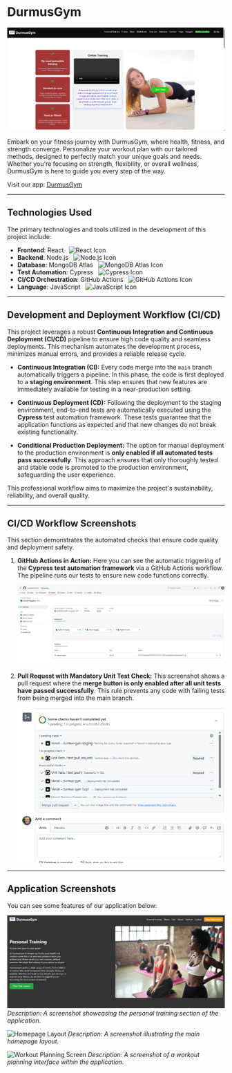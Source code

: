 # DurmusGym

![DurmusGym Logo](client/public/b.png)

Embark on your fitness journey with DurmusGym, where health, fitness, and strength converge. Personalize your workout plan with our tailored methods, designed to perfectly match your unique goals and needs. Whether you're focusing on strength, flexibility, or overall wellness, DurmusGym is here to guide you every step of the way.

Visit our app: [DurmusGym](https://durmus-gym-fug4.vercel.app/)

---

## Technologies Used

The primary technologies and tools utilized in the development of this project include:

- **Frontend**: React
    <img src="https://upload.wikimedia.org/wikipedia/commons/a/a7/React-icon.svg" width="30" height="30" alt="React Icon" />
- **Backend**: Node.js
    <img src="https://cdn.jsdelivr.net/gh/devicons/devicon/icons/nodejs/nodejs-original.svg" width="30" height="30" alt="Node.js Icon" />
- **Database**: MongoDB Atlas
    <img src="https://cdn.jsdelivr.net/gh/devicons/devicon/icons/mongodb/mongodb-original.svg" width="30" height="30" alt="MongoDB Atlas Icon" />
- **Test Automation**: Cypress
    <img src="https://raw.githubusercontent.com/devicons/devicon/master/icons/cypress/cypress-plain.svg" width="30" height="30" alt="Cypress Icon" />
- **CI/CD Orchestration**: GitHub Actions
    <img src="https://cdn.jsdelivr.net/gh/devicons/devicon/icons/githubactions/githubactions-original.svg" width="30" height="30" alt="GitHub Actions Icon" />
- **Language**: JavaScript
    <img src="https://cdn.jsdelivr.net/gh/devicons/devicon/icons/javascript/javascript-original.svg" width="30" height="30" alt="JavaScript Icon" />

---

## Development and Deployment Workflow (CI/CD)

This project leverages a robust **Continuous Integration and Continuous Deployment (CI/CD)** pipeline to ensure high code quality and seamless deployments. This mechanism automates the development process, minimizes manual errors, and provides a reliable release cycle.

- **Continuous Integration (CI):** Every code merge into the `main` branch automatically triggers a pipeline. In this phase, the code is first deployed to a **staging environment**. This step ensures that new features are immediately available for testing in a near-production setting.

- **Continuous Deployment (CD):** Following the deployment to the staging environment, end-to-end tests are automatically executed using the **Cypress** test automation framework. These tests guarantee that the application functions as expected and that new changes do not break existing functionality.

- **Conditional Production Deployment:** The option for manual deployment to the production environment is **only enabled if all automated tests pass successfully**. This approach ensures that only thoroughly tested and stable code is promoted to the production environment, safeguarding the user experience.

This professional workflow aims to maximize the project's sustainability, reliability, and overall quality.

---

## CI/CD Workflow Screenshots

This section demonstrates the automated checks that ensure code quality and deployment safety.

1.  **GitHub Actions in Action:**
    Here you can see the automatic triggering of the **Cypress test automation framework** via a GitHub Actions workflow. The pipeline runs our tests to ensure new code functions correctly.

    ![GitHub Actions CI/CD Pipeline](client/public/g1.png)

2.  **Pull Request with Mandatory Unit Test Check:**
    This screenshot shows a pull request where the **merge button is only enabled after all unit tests have passed successfully**. This rule prevents any code with failing tests from being merged into the main branch.

    ![Pull Request Merge Button Enabled after Successful Tests](client/public/g2.png)

---

## Application Screenshots

You can see some features of our application below:

![Personal Training Section](client/public/personaltraining.png)
_Description: A screenshot showcasing the personal training section of the application._

![Homepage Layout](gorsel-yolu-1.png)
_Description: A screenshot illustrating the main homepage layout._

![Workout Planning Screen](gorsel-yolu-2.png)
_Description: A screenshot of a workout planning interface within the application._
